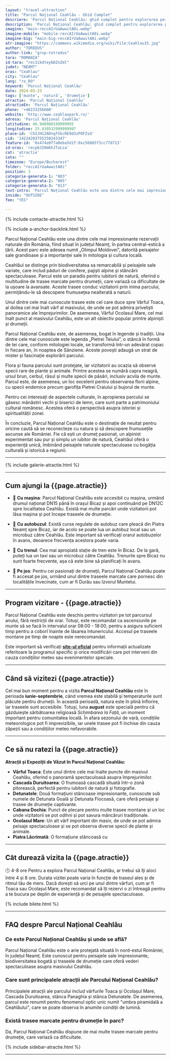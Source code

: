 ```yaml
---
layout: "travel-attraction"
title: "Parcul Național Ceahlău - Ghid Complet"
descriere: 'Parcul Național Ceahlău: ghid complet pentru explorarea peisajelor montane spectaculoase, traseelor de drumeție și faunei diverse. Află totul despre acest sanctuar al naturii.' 
description: 'Parcul Național Ceahlău: ghid complet pentru explorarea peisajelor montane spectaculoase, traseelor de drumeție și faunei diverse. Află totul despre acest sanctuar al naturii.'
imagine: "main-reccAIrUaAwwitA0i.webp"
imagine-mobile: "mobile-reccAIrUaAwwitA0i.webp"
imagine-big: "main-big-reccAIrUaAwwitA0i.webp"
atr-imagine: "https://commons.wikimedia.org/wiki/File:Ceahlau15.jpg"
author: "TOREDUS"
author-link: "grup-totredus"
tara: "ROMANIA"
id-tara: "rec3ikdtey6DZnZml"
judet: "NEAMT"
oras: "Ceahlau"
city: "Ceahlau"
lang: "ro_RO"
keyword: 'Parcul Național Ceahlău'
date: 2024-03-23
tags: ['munte', 'natură', 'drumeție']
atractie: 'Parcul Național Ceahlău'
atractieEn: 'Parcul Național Ceahlău'
phone: '+40233256600'
website: 'http://www.ceahlaupark.ro/'
adresa: 'Parcul Național Ceahlău'
latitudine: 46.948988199999995
longitudine: 25.939532999999997
place-id: 'ChIJH126DnqfSkcRE9d3zPOFZsU'
cid: '14224203755250243347'
feature-id: '0x474a9f7a0eba5d1f:0xc56685f3cc77d713'
id-oras: 'recp6JI0m6hJTuLsa'
cat: 'atractie'
iata: ""
timezone: "Europe/Bucharest"
folder: "reccAIrUaAwwitA0i"
position: 3
categorie-generata-1: "003"
categorie-generata-2: "005"
categorie-generata-3: "013"
text-intro: 'Parcul Național Ceahlău este una dintre cele mai impresionante rezervații naturale din România, fiind situat în județul Neamț, în partea central-estică a țării. Acest parc este adesea numit „Olimpul Moldovei”, datorită peisajelor sale grandioase și a importanței sale în mitologia și cultura locală.<hr>Ceahlăul se distinge prin biodiversitatea sa remarcabilă și peisajele sale variate, care includ păduri de conifere, pajiști alpine și stâncării spectaculoase. Parcul este un paradis pentru iubitorii de natură, oferind o multitudine de trasee marcate pentru drumeții, care variază ca dificultate de la ușoare la avansate. Aceste trasee conduc vizitatorii prin inima parcului, permițându-le să descopere frumusețea nealterată a naturii.<hr>Unul dintre cele mai cunoscute trasee este cel care duce spre Vârful Toaca, al doilea cel mai înalt vârf al masivului, de unde se pot admira priveliști panoramice ale împrejurimilor. De asemenea, Vârful Ocolasul Mare, cel mai înalt punct al masivului Ceahlău, este un alt obiectiv popular printre alpiniști și drumeții.<hr>Parcul Național Ceahlău este, de asemenea, bogat în legende și tradiții. Una dintre cele mai cunoscute este legenda „Pietrei Teiului”, o stâncă în formă de tei care, conform mitologiei locale, se transformă într-un adevărat copac în fiecare an, în noaptea de Sânziene. Aceste povești adaugă un strat de mister și fascinație explorării parcului.<hr>Flora și fauna parcului sunt protejate, iar vizitatorii au ocazia să observe specii rare de plante și animale. Printre acestea se numără capra neagră, ursul brun, cerbul, râsul și multe specii de păsări, inclusiv acvila de munte. Parcul este, de asemenea, un loc excelent pentru observarea florii alpine, cu specii endemice precum garofița Pietrei Craiului și bujorul de munte.<hr>Pentru cei interesați de aspectele culturale, în apropierea parcului se găsesc mănăstiri vechi și biserici de lemn, care sunt parte a patrimoniului cultural românesc. Acestea oferă o perspectivă asupra istoriei și spiritualității zonei.<hr>În concluzie, Parcul Național Ceahlău este o destinație de neuitat pentru oricine caută să se reconecteze cu natura și să descopere frumusețile ascunse ale României. Fie că ești un drumeț pasionat, un alpinist experimentat sau pur și simplu un iubitor de natură, Ceahlăul oferă o experiență unică, îmbinând peisajele naturale spectaculoase cu bogăția culturală și istorică a regiunii.'
inside: "OUTSIDE"
fee: "YES"

---
```


<div class="row">

{% include contacte-atractie.html %}

<div class="intro-text col-lg-8" markdown="1">

{% include a-anchor-backlink.html %}

<span class="drop-caps">P</span>arcul Național Ceahlău este una dintre cele mai impresionante rezervații naturale din România, fiind situat în județul Neamț, în partea central-estică a țării. Acest parc este adesea numit „Olimpul Moldovei”, datorită peisajelor sale grandioase și a importanței sale în mitologia și cultura locală.

Ceahlăul se distinge prin biodiversitatea sa remarcabilă și peisajele sale variate, care includ păduri de conifere, pajiști alpine și stâncării spectaculoase. Parcul este un paradis pentru iubitorii de natură, oferind o multitudine de trasee marcate pentru drumeții, care variază ca dificultate de la ușoare la avansate. Aceste trasee conduc vizitatorii prin inima parcului, permițându-le să descopere frumusețea nealterată a naturii.

Unul dintre cele mai cunoscute trasee este cel care duce spre Vârful Toaca, al doilea cel mai înalt vârf al masivului, de unde se pot admira priveliști panoramice ale împrejurimilor. De asemenea, Vârful Ocolasul Mare, cel mai înalt punct al masivului Ceahlău, este un alt obiectiv popular printre alpiniști și drumeții.

Parcul Național Ceahlău este, de asemenea, bogat în legende și tradiții. Una dintre cele mai cunoscute este legenda „Pietrei Teiului”, o stâncă în formă de tei care, conform mitologiei locale, se transformă într-un adevărat copac în fiecare an, în noaptea de Sânziene. Aceste povești adaugă un strat de mister și fascinație explorării parcului.

Flora și fauna parcului sunt protejate, iar vizitatorii au ocazia să observe specii rare de plante și animale. Printre acestea se numără capra neagră, ursul brun, cerbul, râsul și multe specii de păsări, inclusiv acvila de munte. Parcul este, de asemenea, un loc excelent pentru observarea florii alpine, cu specii endemice precum garofița Pietrei Craiului și bujorul de munte.

Pentru cei interesați de aspectele culturale, în apropierea parcului se găsesc mănăstiri vechi și biserici de lemn, care sunt parte a patrimoniului cultural românesc. Acestea oferă o perspectivă asupra istoriei și spiritualității zonei.

În concluzie, Parcul Național Ceahlău este o destinație de neuitat pentru oricine caută să se reconecteze cu natura și să descopere frumusețile ascunse ale României. Fie că ești un drumeț pasionat, un alpinist experimentat sau pur și simplu un iubitor de natură, Ceahlăul oferă o experiență unică, îmbinând peisajele naturale spectaculoase cu bogăția culturală și istorică a regiunii.

</div>
</div>

<hr class="hr-s1">

{% include galerie-atractie.html %}

<div class="row jt">
<div class="col-lg-8 col-12 no-list" markdown="1">

---
## Cum ajungi la {{page.atractie}}

- 🚗 **Cu mașina**: Parcul Național Ceahlău este accesibil cu mașina, urmând drumul național DN15 până în orașul Bicaz și apoi continuând pe DN12C spre localitatea Ceahlău. Există mai multe parcări unde vizitatorii pot lăsa mașina și pot începe traseele de drumeție.

- 🚌 **Cu autobuzul**: Există curse regulate de autobuz care pleacă din Piatra Neamț spre Bicaz, iar de acolo se poate lua un autobuz local sau un microbuz către Ceahlău. Este important să verificați orarul autobuzelor în avans, deoarece frecvența acestora poate varia.

- 🚂 **Cu trenul**: Cea mai apropiată stație de tren este în Bicaz. De la gară, puteți lua un taxi sau un microbuz către Ceahlău. Trenurile spre Bicaz nu sunt foarte frecvente, așa că este bine să planificați în avans.

- 🥾 **Pe jos**: Pentru cei pasionați de drumeții, Parcul Național Ceahlău poate fi accesat pe jos, urmând unul dintre traseele marcate care pornesc din localitățile învecinate, cum ar fi Durău sau Izvorul Muntelui.

---
## Program vizitare -  {{page.atractie}}

Parcul Național Ceahlău este deschis pentru vizitatori pe tot parcursul anului, fără restricții de orar. Totuși, este recomandat ca ascensiunile pe munte să se facă în intervalul orar 08:00 - 18:00, pentru a asigura suficient timp pentru a coborî înainte de lăsarea întunericului. Accesul pe traseele montane pe timp de noapte este nerecomandat.

<span class='warning'>Este important să verificați **[site-ul oficial]({{page.website}})** pentru informații actualizate referitoare la programul specific și orice modificări care pot interveni din cauza condițiilor meteo sau evenimentelor speciale.</span>

---
## Când să vizitezi {{page.atractie}}

Cel mai bun moment pentru a vizita **Parcul Național Ceahlău** este în perioada **iunie-septembrie**, când vremea este stabilă și temperaturile sunt plăcute pentru drumeții. În această perioadă, natura este în plină înflorire, iar traseele sunt accesibile. Totuși, luna **august** este specială pentru că găzduiește sărbătoarea religioasă *Schimbarea la Față*, un moment important pentru comunitatea locală. În afara sezonului de vară, condițiile meteorologice pot fi imprevizibile, iar unele trasee pot fi închise din cauza zăpezii sau a condițiilor meteo nefavorabile.

---
## Ce să nu ratezi la {{page.atractie}}

**Atracții și Expoziții de Văzut în Parcul Național Ceahlău:**

- **Vârful Toaca**: Este unul dintre cele mai înalte puncte din masivul Ceahlău, oferind o panoramă spectaculoasă asupra împrejurimilor.
- **Cascada Duruitoarea**: O frumoasă cascadă situată într-o zonă pitorească, perfectă pentru iubitorii de natură și fotografie.
- **Detunatele**: Două formațiuni stâncoase impresionante, cunoscute sub numele de Detunata Goală și Detunata Flocoasă, care oferă peisaje și trasee de drumeție captivante.
- **Cabana Dochia**: Punct de plecare pentru multe trasee montane și un loc unde vizitatorii se pot odihni și pot savura mâncăruri tradiționale.
- **Ocolasul Mare**: Un alt vârf important din masiv, de unde se pot admira peisaje spectaculoase și se pot observa diverse specii de plante și animale.
- **Piatra Lăcrimată**: O formațiune stâncoasă cu

---
## Cât durează vizita la {{page.atractie}}

<span class="durata">🕓 4-8 ore</span> Pentru a explora Parcul Național Ceahlău, ar trebui să îți aloci între 4 și 8 ore. Durata vizitei poate varia în funcție de traseul ales și de ritmul tău de mers. Dacă dorești să urci pe unul dintre vârfuri, cum ar fi Toaca sau Ocolașul Mare, este recomandat să îți rezervi o zi întreagă pentru a te bucura pe deplin de experiență și de peisajele spectaculoase.

{% include bilete.html %}

<div class="faq" markdown="1">

---
## FAQ despre Parcul Național Ceahlău

### Ce este Parcul Național Ceahlău și unde se află?
Parcul Național Ceahlău este o arie protejată situată în nord-estul României, în județul Neamț. Este cunoscut pentru peisajele sale impresionante, biodiversitatea bogată și traseele de drumeție care oferă vederi spectaculoase asupra masivului Ceahlău.

### Care sunt principalele atracții ale Parcului Național Ceahlău?
Principalele atracții ale parcului includ vârfurile Toaca și Ocolașul Mare, Cascada Duruitoarea, stânca Panaghia și stânca Detunatele. De asemenea, parcul este renumit pentru fenomenul optic unic numit "umbra piramidală a Ceahlăului", care se poate observa în anumite condiții de lumină.

### Există trasee marcate pentru drumeție în parc?
Da, Parcul Național Ceahlău dispune de mai multe trasee marcate pentru drumeție, care variază ca dificultate. 

</div>

</div>

{% include sidebar-atractie.html %}

</div>

<hr class="hr-s1">
